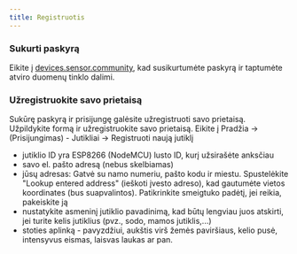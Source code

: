 ```yaml
---
title: Registruotis
---
```


### Sukurti paskyrą

Eikite į [devices.sensor.community](https://devices-test.sensor.community/register), kad susikurtumėte paskyrą ir taptumėte atviro duomenų tinklo dalimi.


### Užregistruokite savo prietaisą
Sukūrę paskyrą ir prisijungę galėsite užregistruoti savo prietaisą. Užpildykite formą ir užregistruokite savo prietaisą. Eikite į Pradžia -> (Prisijungimas) - Jutikliai -> Registruoti naują jutiklį

* jutiklio ID yra ESP8266 (NodeMCU) lusto ID, kurį užsirašėte anksčiau
* savo el. pašto adresą (nebus skelbiamas)
* jūsų adresas: Gatvė su namo numeriu, pašto kodu ir miestu. Spustelėkite "Lookup entered address" (ieškoti įvesto adreso), kad gautumėte vietos koordinates (bus suapvalintos). Patikrinkite smeigtuko padėtį, jei reikia, pakeiskite ją
* nustatykite asmeninį jutiklio pavadinimą, kad būtų lengviau juos atskirti, jei turite kelis jutiklius (pvz., sodo, mamos jutiklis,...)
* stoties aplinką - pavyzdžiui, aukštis virš žemės paviršiaus, kelio pusė, intensyvus eismas, laisvas laukas ar pan.

